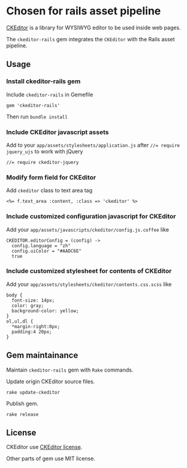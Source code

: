 # Chosen for rails asset pipeline

[CKEditor](http://ckeditor.com/) is a library for WYSIWYG editor to be used inside web pages.

The `ckeditor-rails` gem integrates the `CKEditor` with the Rails asset pipeline.

## Usage

### Install ckeditor-rails gem

Include `ckeditor-rails` in Gemefile

    gem 'ckeditor-rails'

Then run `bundle install`

### Include CKEditor javascript assets

Add to your `app/assets/stylesheets/application.js` after `//= require jquery_ujs` to work with jQuery

    //= require ckeditor-jquery

### Modify form field for CKEditor

Add `ckeditor` class to text area tag

    <%= f.text_area :content, :class => 'ckeditor' %>

### Include customized configuration javascript for CKEditor

Add your `app/assets/javascripts/ckeditor/config.js.coffee` like

    CKEDITOR.editorConfig = (config) ->
      config.language = "zh"
      config.uiColor = "#AADC6E"
      true

### Include customized stylesheet for contents of CKEditor

Add your `app/assets/stylesheets/ckeditor/contents.css.scss` like

    body {
      font-size: 14px;
      color: gray;
      background-color: yellow;
    }
    ol,ul,dl {
      *margin-right:0px;
      padding:4 20px;
    }

## Gem maintainance

Maintain `ckeditor-rails` gem with `Rake` commands.

Update origin CKEditor source files.

    rake update-ckeditor

Publish gem.

    rake release

## License

CKEditor use [CKEditor license](http://ckeditor.com/license).

Other parts of gem use MIT license.
